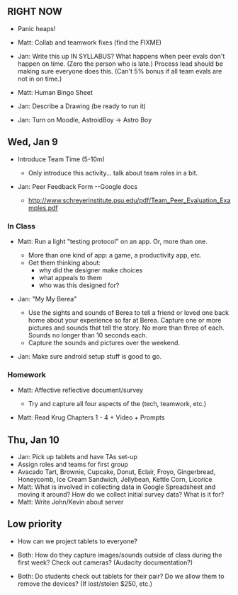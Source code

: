 ## RIGHT NOW

* Panic heaps!

* Matt: Collab and teamwork fixes (find the FIXME)

* Jan: Write this up IN SYLLABUS?  What happens when peer evals don't happen on time. (Zero the person who is late.) Process lead should be making sure everyone does this. (Can't 5% bonus if all team evals are not in on time.)

* Matt: Human Bingo Sheet

* Jan: Describe a Drawing (be ready to run it)

* Jan: Turn on Moodle, AstroidBoy -> Astro Boy

## Wed, Jan 9

* Introduce Team Time (5-10m)
  * Only introduce this activity... talk about team roles in a bit.

* Jan: Peer Feedback Form --Google docs
  * http://www.schreyerinstitute.psu.edu/pdf/Team_Peer_Evaluation_Examples.pdf


### In Class
* Matt: Run a light "testing protocol" on an app. Or, more than one.
  * More than one kind of app: a game, a productivity app, etc.
  * Get them thinking about: 
    * why did the designer make choices
    * what appeals to them 
    * who was this designed for?

* Jan: "My My Berea"
  * Use the sights and sounds of Berea to tell a friend or loved one back home about your experience so far at Berea. Capture one or more pictures and sounds that tell the story. No more than three of each. Sounds no longer than 10 seconds each.
  * Capture the sounds and pictures over the weekend.

* Jan: Make sure android setup stuff is good to go.

### Homework
* Matt: Affective reflective document/survey
  * Try and capture all four aspects of the (tech, teamwork, etc.)

* Matt: Read Krug Chapters 1 - 4 + Video + Prompts

## Thu, Jan 10

* Jan: Pick up tablets and have TAs set-up
* Assign roles and teams for first group
* Avacado Tart, Brownie, Cupcake, Donut, Eclair, Froyo, Gingerbread, Honeycomb, Ice Cream Sandwich, Jellybean, Kettle Corn, Licorice
* Matt: What is involved in collecting data in Google Spreadsheet and moving it around? How do we collect initial survey data? What is it for?
* Matt: Write John/Kevin about server

## Low priority

* How can we project tablets to everyone? 

* Both: How do they capture images/sounds outside of class during the first week? Check out cameras? (Audacity documentation?)

* Both: Do students check out tablets for their pair? Do we allow them to remove the devices? (If lost/stolen $250, etc.)  